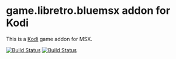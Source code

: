 # game.libretro.bluemsx addon for Kodi

This is a [Kodi](http://kodi.tv) game addon for MSX.

[![Build Status](https://travis-ci.org/kodi-game/game.libretro.bluemsx?branch=master)](https://travis-ci.org/kodi-game/game.libretro.bluemsx)
[![Build Status](https://ci.appveyor.com/api/projects/status/github/kodi-game/game.libretro.bluemsx?svg=true)](https://ci.appveyor.com/project/kodi-game/game-libretro-bluemsx)
